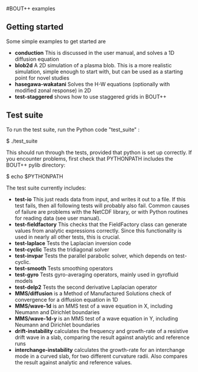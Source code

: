 #BOUT++ examples

## Getting started

Some simple examples to get started are

* **conduction** This is discussed in the user manual, and solves a 1D diffusion equation
* **blob2d** A 2D simulation of a plasma blob. This is a more realistic simulation, simple enough
  to start with, but can be used as a starting point for novel studies
* **hasegawa-wakatani** Solves the H-W equations (optionally with modified zonal response) in 2D
* **test-staggered** shows how to use staggered grids in BOUT++

## Test suite

To run the test suite, run the Python code "test_suite" :

   $ ./test_suite

This should run through the tests, provided that python is set up correctly.
If you encounter problems, first check that PYTHONPATH includes the BOUT++
pylib directory:

   $ echo $PYTHONPATH

The test suite currently includes:

* **test-io**  This just reads data from input, and writes it out to a file. If this test
  fails, then all following tests will probably also fail. Common causes of failure are
  problems with the NetCDF library, or with Python routines for reading data (see user manual).
* **test-fieldfactory** This checks that the FieldFactory class can generate values from analytic
  expressions correctly. Since this functionality is used in nearly all other tests, this is crucial.
* **test-laplace** Tests the Laplacian inversion code
* **test-cyclic** Tests the tridiagonal solver
* **test-invpar** Tests the parallel parabolic solver, which depends on test-cyclic.
* **test-smooth** Tests smoothing operators
* **test-gyro** Tests gyro-averaging operators, mainly used in gyrofluid models
* **test-delp2** Tests the second derivative Laplacian operator
* **MMS/diffusion** is a Method of Manufactured Solutions check of convergence for a diffusion equation in 1D
* **MMS/wave-1d** is an MMS test of a wave equation in X, including Neumann and Dirichlet boundaries
* **MMS/wave-1d-y** is an MMS test of a wave equation in Y, including Neumann and Dirichlet boundaries
* **drift-instability** calculates the frequency and growth-rate of a resistive drift wave in a slab, comparing the result against analytic and reference runs
* **interchange-instability** calculates the growth-rate for an interchange mode in a curved slab, for two different curvature radii. Also compares the result against analytic and reference values.



